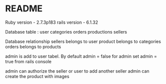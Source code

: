 # README



Ruby version -  2.7.3p183
rails version - 6.1.32


Database table :
user 
categories
orders
productions
sellers


 Database relationship 
 sellers belongs to user
 product belongs to categories
 orders belongs to products

 
admin is add to user tabel. By default admin = false
for admin  set admin = true from rails console

admin can authorize the seller or user to add another seller 
admin can create the product with images


